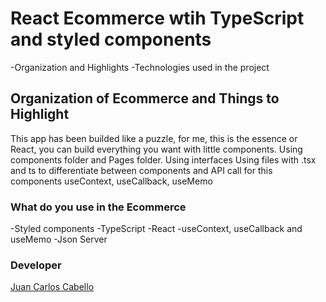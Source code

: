 # React Ecommerce wtih TypeScript and styled components
-Organization and Highlights
-Technologies used in the project

## Organization of Ecommerce and Things to Highlight

This app has been builded like a puzzle, for me, this is the essence or React, you can build everything you want with little components.
Using components folder and Pages folder.
Using interfaces
Using files with .tsx and ts to differentiate between components and API call for this components
useContext, useCallback, useMemo

### What do you use in the Ecommerce
-Styled components
-TypeScript
-React
-useContext, useCallback and useMemo
-Json Server

### Developer
<a href="https://github.com/JcarlosCabello1991">Juan Carlos Cabello</a><br>


